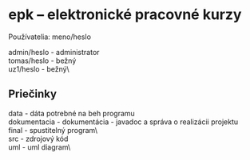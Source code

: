 ﻿# epk – elektronické pracovné kurzy

Používatelia: meno/heslo

admin/heslo - administrator\
tomas/heslo - bežný\
uz1/heslo - bežný\

## Priečinky

data - dáta potrebné na beh programu\
dokumentacia - dokumentácia - javadoc a správa o realizácii projektu\
final - spustitelný program\	
src - zdrojový kód\
uml - uml diagram\

